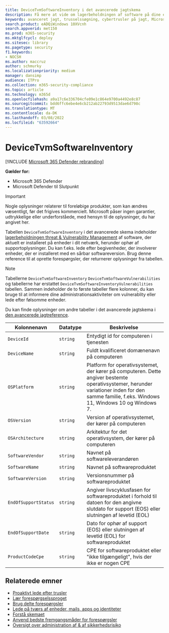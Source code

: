 ```yaml
---
title: DeviceTvmSoftwareInventory i det avancerede jagtskema
description: Få mere at vide om lagerbeholdningen af software på dine enheder i tabellen DeviceTvmSoftwareInventory i det avancerede skema.
keywords: avanceret jagt, trusselssøgning, cybertrusler på jagt, Microsoft 365 Defender, microsoft 365, m365, søg, forespørgsel, telemetri, skemareference, kusto, tabel, kolonne, datatype, beskrivelse, trussel & håndtering af sikkerhedsrisici, TVM, enhedshåndtering, software, lager, sårbarheder, CVE-id, OS DeviceTvmSoftwareInventoryVulnerabilities
search.product: eADQiWindows 10XVcnh
search.appverid: met150
ms.prod: m365-security
ms.mktglfcycl: deploy
ms.sitesec: library
ms.pagetype: security
f1.keywords:
- NOCSH
ms.author: maccruz
author: schmurky
ms.localizationpriority: medium
manager: dansimp
audience: ITPro
ms.collection: m365-security-compliance
ms.topic: article
ms.technology: m365d
ms.openlocfilehash: a9a17c6e336704cfe09e1c864e9700a4492e8c87
ms.sourcegitcommit: bdd6ffc6ebe4e6cb212ab22793d9513dae6d798c
ms.translationtype: MT
ms.contentlocale: da-DK
ms.lasthandoff: 03/08/2022
ms.locfileid: "63592664"
---
```

# <a name="devicetvmsoftwareinventory"></a>DeviceTvmSoftwareInventory

[!INCLUDE [Microsoft 365 Defender rebranding](../includes/microsoft-defender.md)]


**Gælder for:**
- Microsoft 365 Defender
- Microsoft Defender til Slutpunkt

>[!IMPORTANT]
> Nogle oplysninger relaterer til foreløbige produkter, som kan ændres væsentligt, før det frigives kommercielt. Microsoft påser ingen garantier, udtrykkelige eller underforståede, med hensyn til de oplysninger, du har angivet her.


Tabellen `DeviceTvmSoftwareInventory` i det avancerede skema indeholder [lagerbeholdningen threat & Vulnerability Management](/windows/security/threat-protection/microsoft-defender-atp/next-gen-threat-and-vuln-mgt) af software, der aktuelt er installeret på enheder i dit netværk, herunder ophør af supportoplysninger. Du kan f.eks. lede efter begivenheder, der involverer enheder, der er installeret med en sårbar softwareversion. Brug denne reference til at oprette forespørgsler, der returnerer oplysninger fra tabellen.

>[!NOTE]
> Tabellerne `DeviceTvmSoftwareInventory` `DeviceTvmSoftwareVulnerabilities` og tabellerne har erstattet `DeviceTvmSoftwareInventoryVulnerabilities` tabellen. Sammen indeholder de to første tabeller flere kolonner, du kan bruge til at informere dine administrationsaktiviteter om vulnerablity eller lede efter følsomme enheder.

Du kan finde oplysninger om andre tabeller i det avancerede jagtskema i [den avancerede jagtreference](advanced-hunting-schema-tables.md).

| Kolonnenavn | Datatype | Beskrivelse |
|-------------|-----------|-------------|
| `DeviceId` | `string` | Entydigt id for computeren i tjenesten |
| `DeviceName` | `string` | Fuldt kvalificeret domænenavn på computeren |
| `OSPlatform` | `string` | Platform for operativsystemet, der kører på computeren. Dette angiver bestemte operativsystemer, herunder variationer inden for den samme familie, f.eks. Windows 11, Windows 10 og Windows 7. |
| `OSVersion` | `string` | Version af operativsystemet, der kører på computeren |
| `OSArchitecture` | `string` | Arkitektur for det operativsystem, der kører på computeren |
| `SoftwareVendor` | `string` | Navnet på softwareleverandøren |
| `SoftwareName` | `string` | Navnet på softwareproduktet |
| `SoftwareVersion` | `string` | Versionsnummer på softwareproduktet |
| `EndOfSupportStatus` | `string` | Angiver livscyklusfasen for softwareproduktet i forhold til datoen for den angivne slutdato for support (EOS) eller slutningen af levetid (EOL) |
| `EndOfSupportDate` | `string` | Dato for ophør af support (EOS) eller slutningen af levetid (EOL) for softwareproduktet |
| `ProductCodeCpe` | `string` | CPE for softwareproduktet eller "ikke tilgængeligt", hvis der ikke er nogen CPE |


## <a name="related-topics"></a>Relaterede emner

- [Proaktivt lede efter trusler](advanced-hunting-overview.md)
- [Lær forespørgselssproget](advanced-hunting-query-language.md)
- [Brug delte forespørgsler](advanced-hunting-shared-queries.md)
- [Lede på tværs af enheder, mails, apps og identiteter](advanced-hunting-query-emails-devices.md)
- [Forstå skemaet](advanced-hunting-schema-tables.md)
- [Anvend bedste fremgangsmåder for forespørgsler](advanced-hunting-best-practices.md)
- [Oversigt over administration af & af sikkerhedsrisiko](/windows/security/threat-protection/microsoft-defender-atp/next-gen-threat-and-vuln-mgt)